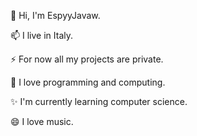 🐢 Hi, I'm EspyyJavaw.

📫 I live in Italy.

⚡ For now all my projects are private.

🔭 I love programming and computing.

✨ I'm currently learning computer science.

😄 I love music.
